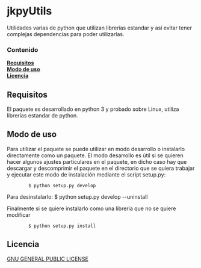 # jkpyUtils
Utilidades varias de python que utilizan librerías estandar y así evitar tener complejas dependencias para poder utilizarlas.

### Contenido
**[Requisitos](#requisitos)**<br>
**[Modo de uso](#modo-de-uso)**<br>
**[Licencia](#licencia)**<br>

## Requisitos
El paquete es desarrollado en python 3 y probado sobre Linux, utiliza librerías 
estandar de python.

## Modo de uso
Para utilizar el paquete se puede utilizar en modo desarrollo o instalarlo
directamente como un paquete. El modo desarrollo es útil si se quieren hacer 
algunos ajustes particulares en el paquete, en dicho caso hay que descargar 
y descomprimir el paquete en el directorio que se quiera trabajar y ejecutar
este modo de instalación mediante el script setup.py:

			$ python setup.py develop

Para desinstalarlo:
			$ python setup.py develop --uninstall

Finalmente si se quiere instalarlo como una librería que no se quiere modificar

			$ python setup.py install


## Licencia
[GNU GENERAL PUBLIC LICENSE](LICENSE)

